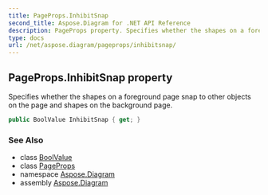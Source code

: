 ```yaml
---
title: PageProps.InhibitSnap
second_title: Aspose.Diagram for .NET API Reference
description: PageProps property. Specifies whether the shapes on a foreground page snap to other objects on the page and shapes on the background page
type: docs
url: /net/aspose.diagram/pageprops/inhibitsnap/
---
```

## PageProps.InhibitSnap property

Specifies whether the shapes on a foreground page snap to other objects on the page and shapes on the background page.

```csharp
public BoolValue InhibitSnap { get; }
```

### See Also

* class [BoolValue](../../boolvalue/)
* class [PageProps](../)
* namespace [Aspose.Diagram](../../pageprops/)
* assembly [Aspose.Diagram](../../../)


